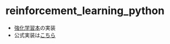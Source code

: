 # reinforcement_learning_python
- [強化学習本](https://www.morikita.co.jp/books/mid/082662)の実装
- 公式実装は[こちら](https://github.com/ShangtongZhang/reinforcement-learning-an-introduction)
